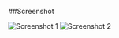 
##Screenshot

![Screenshot 1](http://i.imgur.com/OttqsYy.png)
![Screenshot 2](http://i.imgur.com/ZHZgw7t.png)
